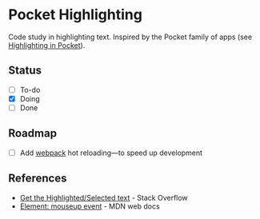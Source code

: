 # Pocket Highlighting

Code study in highlighting text. Inspired by the Pocket family of apps (see [Highlighting in Pocket](https://help.getpocket.com/article/1144-highlighting-in-pocket)).

## Status

- [ ] To-do
- [x] Doing
- [ ] Done

## Roadmap

- [ ] Add [webpack](https://webpack.js.org/) hot reloading—to speed up development

## References

- [Get the Highlighted/Selected text](https://stackoverflow.com/a/5379408/11809808) - Stack Overflow
- [Element: mouseup event](https://developer.mozilla.org/en-US/docs/Web/API/Element/mouseup_event) - MDN web docs
